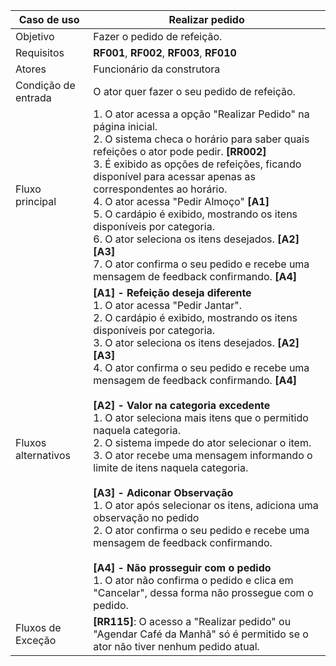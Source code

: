 | Caso de uso         | Realizar pedido                                                                                                                                                                                                                                                                                                                                                                                                                                                                                                                                                                                   |
| ------------------- | ------------------------------------------------------------------------------------------------------------------------------------------------------------------------------------------------------------------------------------------------------------------------------------------------------------------------------------------------------------------------------------------------------------------------------------------------------------------------------------------------------------------------------------------------------------------------------------------------- |
| Objetivo            | Fazer o pedido de refeição.                                                                                                                                                                                                                                                                                                                                                                                                                                                                                                                                                             |
| Requisitos          | **RF001**, **RF002**, **RF003**, **RF010**                                                                                                                                                                                                                                                                                                                                                                                                                                                                                                                                                                             |
| Atores              | Funcionário da construtora                                                                                                                                                                                                                                                                                                                                                                                                                                                                                                                                                                        |
| Condição de entrada | O ator quer fazer o seu pedido de refeição.                                                                                                                                                                                                                                                                                                                                                                                                                                                                                                                                                |
| Fluxo principal     | 1. O ator acessa a opção "Realizar Pedido" na página inicial. <br> 2. O sistema checa o horário para saber quais refeições o ator pode pedir. **[RR002]** <br> 3. É exibido as opções de refeições, ficando disponível para acessar apenas as correspondentes ao horário. <br> 4. O ator acessa "Pedir Almoço" **[A1]** <br> 5. O cardápio é exibido, mostrando os itens disponíveis por categoria.<br> 6. O ator seleciona os itens desejados. **[A2]** **[A3]**<br> 7. O ator confirma o seu pedido e recebe uma mensagem de feedback confirmando. **[A4]**|
| Fluxos alternativos | **[A1] - Refeição deseja diferente**<br> 1. O ator acessa "Pedir Jantar". <br> 2. O cardápio é exibido, mostrando os itens disponíveis por categoria.<br> 3. O ator seleciona os itens desejados. **[A2]** **[A3]**<br> 4. O ator confirma o seu pedido e recebe uma mensagem de feedback confirmando. **[A4]**<br><br> **[A2] - Valor na categoria excedente** <br> 1. O ator seleciona mais itens que o permitido naquela categoria. <br> 2. O sistema impede do ator selecionar o item. <br> 3. O ator recebe uma mensagem informando o limite de itens naquela categoria.<br> <br> **[A3] - Adiconar Observação** <br> 1. O ator após selecionar os itens, adiciona uma observação no pedido <br> 2. O ator confirma o seu pedido e recebe uma mensagem de feedback confirmando.<br> <br>**[A4] - Não prosseguir com o pedido** <br> 1. O ator não confirma o pedido e clica em "Cancelar", dessa forma não prossegue com o pedido.                                                                                                                                                                                                                                                                                                                                     |
| Fluxos de Exceção   | **[RR115]**: O acesso a "Realizar pedido" ou "Agendar Café da Manhã" só é permitido se o ator não tiver nenhum pedido atual. <br>                                                                                                                                                                                                                                                                                                                          |
